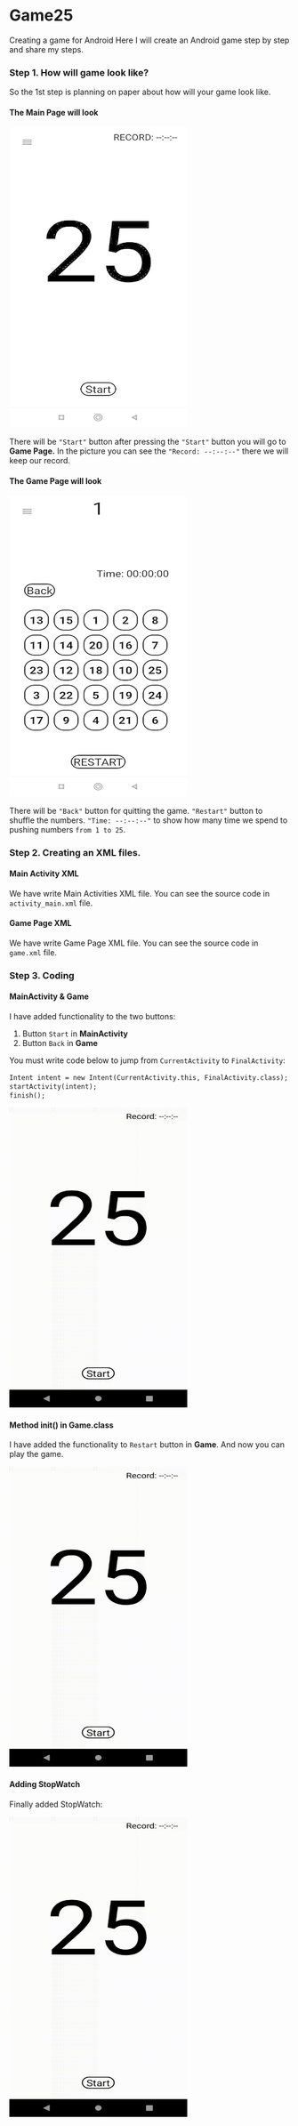 # Game25
Creating a game for Android
Here I will create an Android game step by step and share my steps.
### Step 1. How will game look like?
So the 1st step is planning on paper about how will your game look like.
#### The Main Page will look

<img src="images/plan_of_main_page.jpg" width="320" height="540"/>

There will be `"Start"` button after pressing the `"Start"` button you will go to **Game Page.** In the picture you can see the `"Record: --:--:--"` there we will keep our record.

#### The Game Page will look
<img src="images/plan_of_game_page.jpg" width="320" height="540"/>

There will be `"Back"` button for quitting the game. `"Restart"` button to shuffle the numbers. `"Time: --:--:--"` to show how many time we spend to pushing numbers `from 1 to 25`.

### Step 2. Creating an XML files.
#### Main Activity XML
We have write Main Activities XML file. You can see the source code in `activity_main.xml` file.
#### Game Page XML
We have write Game Page XML file. You can see the source code in `game.xml` file.
### Step 3. Coding
#### MainActivity & Game
I have added functionality to the two buttons:
1. Button `Start` in **MainActivity**
2. Button `Back` in **Game**

You must write code below to jump from `CurrentActivity` to `FinalActivity`:
```
Intent intent = new Intent(CurrentActivity.this, FinalActivity.class);
startActivity(intent);
finish();
```
<img src="images/step_3_1.gif" width="320" height="540"/>

#### Method init() in Game.class
I have added the functionality to `Restart` button in **Game**. And now you can play the game.

<img src="images/step_3_2.gif" width="320" height="540"/>

#### Adding StopWatch
Finally added StopWatch:

<img src="images/step_3_3.gif" width="320" height="540"/>
